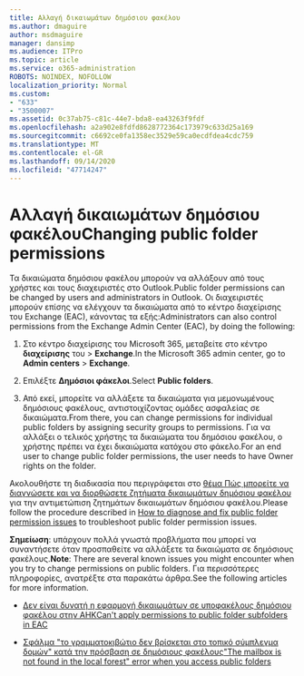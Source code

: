 ```yaml
---
title: Αλλαγή δικαιωμάτων δημόσιου φακέλου
ms.author: dmaguire
author: msdmaguire
manager: dansimp
ms.audience: ITPro
ms.topic: article
ms.service: o365-administration
ROBOTS: NOINDEX, NOFOLLOW
localization_priority: Normal
ms.custom:
- "633"
- "3500007"
ms.assetid: 0c37ab75-c81c-44e7-bda8-ea43263f9fdf
ms.openlocfilehash: a2a902e8fdfd8628772364c173979c633d25a169
ms.sourcegitcommit: c6692ce0fa1358ec3529e59ca0ecdfdea4cdc759
ms.translationtype: MT
ms.contentlocale: el-GR
ms.lasthandoff: 09/14/2020
ms.locfileid: "47714247"
---
```

# <a name="changing-public-folder-permissions"></a><span data-ttu-id="cf668-102">Αλλαγή δικαιωμάτων δημόσιου φακέλου</span><span class="sxs-lookup"><span data-stu-id="cf668-102">Changing public folder permissions</span></span>

<span data-ttu-id="cf668-103">Τα δικαιώματα δημόσιου φακέλου μπορούν να αλλάξουν από τους χρήστες και τους διαχειριστές στο Outlook.</span><span class="sxs-lookup"><span data-stu-id="cf668-103">Public folder permissions can be changed by users and administrators in Outlook.</span></span> <span data-ttu-id="cf668-104">Οι διαχειριστές μπορούν επίσης να ελέγχουν τα δικαιώματα από το κέντρο διαχείρισης του Exchange (EAC), κάνοντας τα εξής:</span><span class="sxs-lookup"><span data-stu-id="cf668-104">Administrators can also control permissions from the Exchange Admin Center (EAC), by doing the following:</span></span>
  
1. <span data-ttu-id="cf668-105">Στο κέντρο διαχείρισης του Microsoft 365, μεταβείτε στο κέντρο **διαχείρισης** του \> **Exchange**.</span><span class="sxs-lookup"><span data-stu-id="cf668-105">In the Microsoft 365 admin center, go to **Admin centers** \> **Exchange**.</span></span>

2. <span data-ttu-id="cf668-106">Επιλέξτε **Δημόσιοι φάκελοι**.</span><span class="sxs-lookup"><span data-stu-id="cf668-106">Select **Public folders**.</span></span>

3. <span data-ttu-id="cf668-107">Από εκεί, μπορείτε να αλλάξετε τα δικαιώματα για μεμονωμένους δημόσιους φακέλους, αντιστοιχίζοντας ομάδες ασφαλείας σε δικαιώματα.</span><span class="sxs-lookup"><span data-stu-id="cf668-107">From there, you can change permissions for individual public folders by assigning security groups to permissions.</span></span> <span data-ttu-id="cf668-108">Για να αλλάξει ο τελικός χρήστης τα δικαιώματα του δημόσιου φακέλου, ο χρήστης πρέπει να έχει δικαιώματα κατόχου στο φάκελο.</span><span class="sxs-lookup"><span data-stu-id="cf668-108">For an end user to change public folder permissions, the user needs to have Owner rights on the folder.</span></span>

<span data-ttu-id="cf668-109">Ακολουθήστε τη διαδικασία που περιγράφεται στο [θέμα Πώς μπορείτε να διαγνώσετε και να διορθώσετε ζητήματα δικαιωμάτων δημόσιου φακέλου](https://docs.microsoft.com/exchange/troubleshoot/public-folders/public-folder-permission-issues) για την αντιμετώπιση ζητημάτων δικαιωμάτων δημόσιου φακέλου.</span><span class="sxs-lookup"><span data-stu-id="cf668-109">Please follow the procedure described in [How to diagnose and fix public folder permission issues](https://docs.microsoft.com/exchange/troubleshoot/public-folders/public-folder-permission-issues) to troubleshoot public folder permission issues.</span></span>

<span data-ttu-id="cf668-110">**Σημείωση**: υπάρχουν πολλά γνωστά προβλήματα που μπορεί να συναντήσετε όταν προσπαθείτε να αλλάξετε τα δικαιώματα σε δημόσιους φακέλους.</span><span class="sxs-lookup"><span data-stu-id="cf668-110">**Note**: There are several known issues you might encounter when you try to change permissions on public folders.</span></span> <span data-ttu-id="cf668-111">Για περισσότερες πληροφορίες, ανατρέξτε στα παρακάτω άρθρα.</span><span class="sxs-lookup"><span data-stu-id="cf668-111">See the following articles for more information.</span></span>

- [<span data-ttu-id="cf668-112">Δεν είναι δυνατή η εφαρμογή δικαιωμάτων σε υποφακέλους δημόσιου φακέλου στην ΑΗΚ</span><span class="sxs-lookup"><span data-stu-id="cf668-112">Can't apply permissions to public folder subfolders in EAC</span></span>](https://docs.microsoft.com/exchange/troubleshoot/public-folders/can%E2%80%99t-apply-permissions-public-folder-subfolders)

- [<span data-ttu-id="cf668-113">Σφάλμα "το γραμματοκιβώτιο δεν βρίσκεται στο τοπικό σύμπλεγμα δομών" κατά την πρόσβαση σε δημόσιους φακέλους</span><span class="sxs-lookup"><span data-stu-id="cf668-113">"The mailbox is not found in the local forest" error when you access public folders</span></span>](https://docs.microsoft.com/exchange/troubleshoot/public-folders/mailbox-not-found-local-forest-public-folder)
